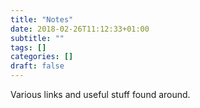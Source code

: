 ```yaml
---
title: "Notes"
date: 2018-02-26T11:12:33+01:00
subtitle: ""
tags: []
categories: []
draft: false
---
```


Various links and useful stuff found around.
